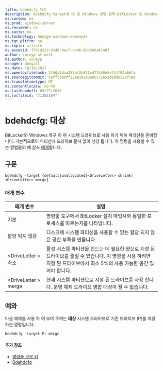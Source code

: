 ```yaml
---
title: bdehdcfg 대상
description: Bdehdcfg target에 대 한 Windows 명령 항목-BitLocker 및 Windows 복구를 통해 시스템 드라이브로 사용할 파티션을 준비 합니다.
ms.custom: na
ms.prod: windows-server
ms.reviewer: na
ms.suite: na
ms.technology: manage-windows-commands
ms.tgt_pltfrm: na
ms.topic: article
ms.assetid: f761d25d-8349-4ac7-ac46-6bb340a4348f
author: coreyp-at-msft
ms.author: coreyp
manager: dongill
ms.date: 10/16/2017
ms.openlocfilehash: 2fb0a1daa257ef2c9f1cd77b88e5ef14f84a0dfa
ms.sourcegitcommit: 6aff3d88ff22ea141a6ea6572a5ad8dd6321f199
ms.translationtype: MT
ms.contentlocale: ko-KR
ms.lasthandoff: 09/27/2019
ms.locfileid: "71382184"
---
```

# <a name="bdehdcfg-target"></a>bdehdcfg: 대상



BitLocker와 Windows 복구 하 여 시스템 드라이브로 사용 하기 위해 파티션을 준비합니다. 기본적으로이 파티션에 드라이브 문자 없이 생성 됩니다. 이 명령을 사용할 수 있는 방법을의 예 참조 [예제](#BKMK_Examples)합니다.

## <a name="syntax"></a>구문

```
bdehdcfg -target {default|unallocated|<DriveLetter> shrink|<DriveLetter> merge}
```

### <a name="parameters"></a>매개 변수

|매개 변수|설명|
|---------|-----------|
|기본|명령줄 도구에서 BitLocker 설치 마법사와 동일한 프로세스를 따르는지를 나타냅니다.|
|할당 되지 않은|디스크에 시스템 파티션을 사용할 수 있는 할당 되지 않은 공간 부족을 만듭니다.|
|\<DriveLetter > 축소|활성 시스템 파티션을 만드는 데 필요한 양으로 지정 된 드라이브를 줄일 수 있습니다. 이 명령을 사용 하려면 지정 된 드라이브에서 최소 5%의 사용 가능한 공간 있어야 합니다.|
|\<DriveLetter > merge|현재 시스템 파티션으로 지정 된 드라이브를 사용 합니다. 운영 체제 드라이브 병합 대상이 될 수 없습니다.|

## <a name="BKMK_Examples"></a>예와

다음 예제를 사용 하 여 보여 주며는 **대상** 시스템 드라이브로 기존 드라이브 (P)를 지정 하는 명령입니다.
```
bdehdcfg -target P: merge
```

#### <a name="additional-references"></a>추가 참조

-   [명령줄 구문 키](command-line-syntax-key.md)
-   [Bdehdcfg](bdehdcfg.md)
